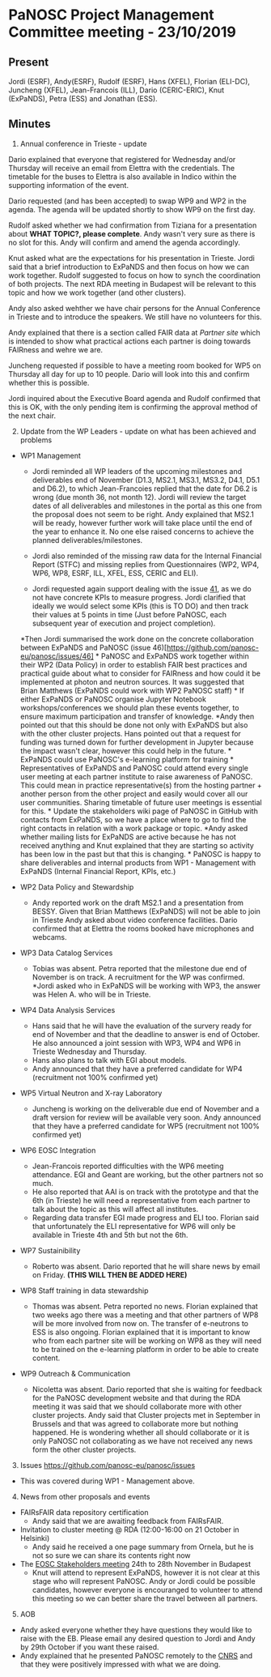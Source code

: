 PaNOSC Project Management Committee meeting - 23/10/2019
========================================================


Present
-------
Jordi (ESRF), Andy(ESRF), Rudolf (ESRF), Hans (XFEL), Florian (ELI-DC), Juncheng (XFEL), Jean-Francois (ILL), Dario (CERIC-ERIC), 
Knut (ExPaNDS), Petra (ESS) and Jonathan (ESS).

Minutes
-------	


1. Annual conference in Trieste - update 

Dario explained that everyone that registered for Wednesday and/or Thursday will receive an email from Elettra with the credentials.
The timetable for the buses to Elettra is also available in Indico within the supporting information of the event.

Dario requested (and has been accepted) to swap WP9 and WP2 in the agenda. The agenda will be updated shortly to show WP9 on the
first day.

Rudolf asked whether we had confirmation from Tiziana for a presentation about **WHAT TOPIC?, please complete**. Andy wasn't very
sure as there is no slot for this. Andy will confirm and amend the agenda accordingly.

Knut asked what are the expectations for his presentation in Trieste. Jordi said that a brief introduction to ExPaNDS and then focus
on how we can work together. Rudolf suggested to focus on how to synch the coordination of both projects.
The next RDA meeting in Budapest will be relevant to this topic and how we work together (and other clusters).

Andy also asked wehther we have chair persons for the Annual Conference in Trieste and to introduce the speakers. We still have no
volunteers for this.

Andy explained that there is a section called FAIR data at *Partner site*  which is intended to show what practical actions 
each partner is doing towards FAIRness and wehre we are.

Juncheng requested if possible to have a meeting room booked for WP5 on Thursday all day for up to 10 people. Dario will look into
this and confirm whether this is possible.

Jordi inquired about the Executive Board agenda and Rudolf confirmed that this is OK, with the only pending item is confirming  the
approval method of the next chair.

2. Update from the WP Leaders - update on what has been achieved and problems
* WP1 Management
    * Jordi reminded all WP leaders of the upcoming milestones and deliverables end of November (D1.3, MS2.1, MS3.1, MS3.2, D4.1, 
D5.1 and D6.2), to which Jean-Francoies replied that the date for D6.2 is wrong (due month 36, not month 12). Jordi will review the
target dates of all deliverables and milestones in the portal as this one from the proposal does not seem to be right. Andy explained
that MS2.1 will be ready, however further work will take place until the end of the year to enhance it. No one else raised concerns
to achieve the planned deliverables/milestones.

    * Jordi also reminded of the missing raw data for the Internal Financial Report (STFC) and missing replies from Questionnaires (WP2,
WP4, WP6, WP8, ESRF, ILL, XFEL, ESS, CERIC and ELI).

    * Jordi requested again support dealing with the issue [41](https://github.com/panosc-eu/panosc/issues/41), as we do not have concrete KPIs to measure progress. Jordi
clarified that ideally we would select some KPIs (this is TO DO) and then track their values at 5 points in time (Just before PaNOSC,
each subsequent year of execution and project completion).

    *Then Jordi summarised the work done on the concrete collaboration between ExPaNDS and PaNOSC (issue 46)[https://github.com/panosc-eu/panosc/issues/46]
      * PaNOSC and ExPaNDS work together within their WP2 (Data Policy) in order to establish FAIR best practices and practical guide about what to consider for FAIRness and how could it be implemented at photon and neutron sources. It was suggested that Brian Matthews (ExPaNDS could work with WP2 PaNOSC staff)
      * If either ExPaNDS or PaNOSC organise Jupyter Notebook workshops/conferences we should plan these events together, to ensure maximum participation and transfer of knowledge.
        *Andy then pointed out that this should be done not only with ExPaNDS but also with the other cluster projects. Hans pointed out that a
request for funding was turned down for further development in Jupyter because the impact wasn't clear, however this could help in the future.
      * ExPaNDS could use PaNOSC's e-learning platform for training
      * Representatives of ExPaNDS and PaNOSC could attend every single user meeting at each partner institute to raise awareness of PaNOSC. This could mean in practice representative(s) from the hosting partner + another person from the other project and easily would cover all our user communities. Sharing timetable of future user meetings is essential for this.
      * Update the stakeholders wiki page of PaNOSC in GitHub with contacts from ExPaNDS, so we have a place where to go to find the right contacts in relation with a work package or topic.
        *Andy asked whether mailing lists for ExPaNDS are active because he has not received anything and Knut explained that they are starting
so activity has been low in the past but that this is changing.
      * PaNOSC is happy to share deliverables and internal products from WP1 - Management with ExPaNDS (Internal Financial Report, KPIs, etc.)


* WP2 Data Policy and Stewardship
    * Andy reported work on the draft MS2.1 and a presentation from BESSY. Given that Brian Matthews (ExPaNDS) will not be able to
join in Trieste Andy asked about video conference facilities. Dario confirmed that at Elettra the rooms booked have microphones and
webcams.
* WP3 Data Catalog Services
    * Tobias was absent. Petra reported that the milestone due end of November is on track. A recruitment for the WP was confirmed.
    *Jordi asked who in ExPaNDS will be working with WP3, the answer was Helen A. who will be in Trieste.
* WP4 Data Analysis Services
    * Hans said that he will have the evaluation of the survery ready for end of November and that the deadline to answer is end of 
October. He also announced a joint session with WP3, WP4 and WP6 in Trieste Wednesday and Thursday. 
    * Hans also plans to talk with EGI about models.
    * Andy announced that they have a preferred candidate for WP4 (recruitment not 100% confirmed yet)
* WP5 Virtual Neutron and X-ray Laboratory
    * Juncheng is working on the deliverable due end of November and a draft version for review will be available very soon.
Andy announced that they have a preferred candidate for WP5 (recruitment not 100% confirmed yet)
* WP6 EOSC Integration
    * Jean-Francois reported difficulties with the WP6 meeting attendance. EGI and Geant are working, but the other partners not so
much. 
    * He also reported that AAI is on track with the prototype and that the 6th (in Trieste) he will need a representative from each
partner to talk about the topic as this will affect all institutes.
    * Regarding data transfer  EGI made progress and ELI too. Florian said that unfortunately the ELI representative for WP6 will only
be available in Trieste 4th and 5th but not the 6th.
* WP7 Sustainibility
    * Roberto was absent. Dario reported that he will share news by email on Friday. **(THIS WILL THEN BE ADDED HERE)**
* WP8 Staff training in data stewardship
    * Thomas was absent. Petra reported no news. Florian explained that two weeks ago there was a meeting and that other partners of
WP8 will be more involved from now on. The transfer of e-neutrons to ESS is also ongoing. Florian explained that it is important to
know who from each partner site will be working on WP8 as they will need to be trained on the e-learning platform in order to be
able to create content.
* WP9 Outreach & Communication
    * Nicoletta was absent. Dario reported that she is waiting for feedback for the PaNOSC development website and that during the
RDA meeting it was said that we should collaborate more with other cluster projects.
Andy said that Cluster projects met in September in Brussels and that was agreed to collaborate more but nothing happened. He is 
wondering whether all should collaborate or it is only PaNOSC not collaborating as we have not received any news form the other
cluster projects.

3. Issues https://github.com/panosc-eu/panosc/issues
* This was covered during WP1 - Management above.

4. News from other proposals and events
* FAIRsFAIR data repository certification
    * Andy said that we are awaiting feedback from FAIRsFAIR. 
* Invitation to cluster meeting @ RDA (12:00-16:00 on 21 October in Helsinki)
    * Andy said he received a one page summary from Ornela, but he is not so sure we can share its contents right now
* The [EOSC Stakeholders meeting](https://www.eoscsecretariat.eu/eosc-symposium) 24th to 28th November in Budapest
    * Knut will attend to represent ExPaNDS, however it is not clear at this stage who will represent PaNOSC. Andy or Jordi could be
possible candidates, however everyone is encouranged to volunteer to attend this meeting so we can better share the travel between
all partners.

5. AOB
* Andy asked everyone whether they have questions they would like to raise with the EB. Please email any desired question to 
Jordi and Andy by 29th October if you want these raised.
* Andy explained that he presented PaNOSC remotely to the [CNRS](http://www.cnrs.fr/en) and that they were positively impressed 
with what we are doing. 




